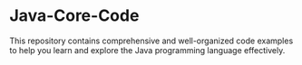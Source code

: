 # Java-Core-Code
This repository contains comprehensive and well-organized code examples to help you learn and explore the Java programming language effectively.
